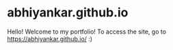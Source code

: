 # abhiyankar.github.io
Hello! Welcome to my portfolio! To access the site, go to https://abhiyankar.github.io/ :)
